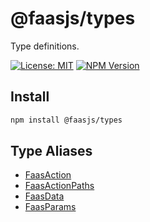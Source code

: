 # @faasjs/types

Type definitions.

[![License: MIT](https://img.shields.io/npm/l/@faasjs/types.svg)](https://github.com/faasjs/faasjs/blob/main/packages/types/LICENSE)
[![NPM Version](https://img.shields.io/npm/v/@faasjs/types.svg)](https://www.npmjs.com/package/@faasjs/types)

## Install

```sh
npm install @faasjs/types
```

## Type Aliases

- [FaasAction](type-aliases/FaasAction.md)
- [FaasActionPaths](type-aliases/FaasActionPaths.md)
- [FaasData](type-aliases/FaasData.md)
- [FaasParams](type-aliases/FaasParams.md)
